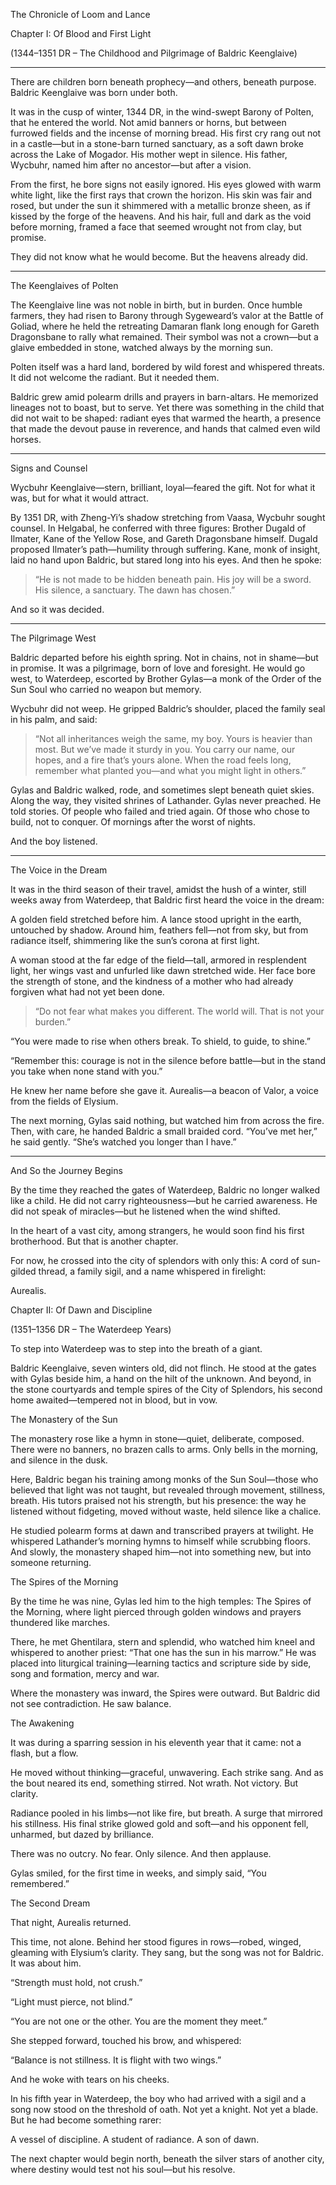 The Chronicle of Loom and Lance

Chapter I: Of Blood and First Light

(1344–1351 DR – The Childhood and Pilgrimage of Baldric Keenglaive)


---

There are children born beneath prophecy—and others, beneath purpose.
Baldric Keenglaive was born under both.

It was in the cusp of winter, 1344 DR, in the wind-swept Barony of Polten, that he entered the world. Not amid banners or horns, but between furrowed fields and the incense of morning bread. His first cry rang out not in a castle—but in a stone-barn turned sanctuary, as a soft dawn broke across the Lake of Mogador. His mother wept in silence. His father, Wycbuhr, named him after no ancestor—but after a vision.

From the first, he bore signs not easily ignored. His eyes glowed with warm white light, like the first rays that crown the horizon. His skin was fair and rosed, but under the sun it shimmered with a metallic bronze sheen, as if kissed by the forge of the heavens. And his hair, full and dark as the void before morning, framed a face that seemed wrought not from clay, but promise.

They did not know what he would become.
But the heavens already did.


---

The Keenglaives of Polten

The Keenglaive line was not noble in birth, but in burden. Once humble farmers, they had risen to Barony through Sygeweard’s valor at the Battle of Goliad, where he held the retreating Damaran flank long enough for Gareth Dragonsbane to rally what remained. Their symbol was not a crown—but a glaive embedded in stone, watched always by the morning sun.

Polten itself was a hard land, bordered by wild forest and whispered threats. It did not welcome the radiant. But it needed them.

Baldric grew amid polearm drills and prayers in barn-altars. He memorized lineages not to boast, but to serve. Yet there was something in the child that did not wait to be shaped: radiant eyes that warmed the hearth, a presence that made the devout pause in reverence, and hands that calmed even wild horses.


---

Signs and Counsel

Wycbuhr Keenglaive—stern, brilliant, loyal—feared the gift. Not for what it was, but for what it would attract.

By 1351 DR, with Zheng-Yi’s shadow stretching from Vaasa, Wycbuhr sought counsel. In Helgabal, he conferred with three figures: Brother Dugald of Ilmater, Kane of the Yellow Rose, and Gareth Dragonsbane himself. Dugald proposed Ilmater’s path—humility through suffering. Kane, monk of insight, laid no hand upon Baldric, but stared long into his eyes. And then he spoke:

> “He is not made to be hidden beneath pain. His joy will be a sword. His silence, a sanctuary. The dawn has chosen.”



And so it was decided.


---

The Pilgrimage West

Baldric departed before his eighth spring. Not in chains, not in shame—but in promise. It was a pilgrimage, born of love and foresight. He would go west, to Waterdeep, escorted by Brother Gylas—a monk of the Order of the Sun Soul who carried no weapon but memory.

Wycbuhr did not weep. He gripped Baldric’s shoulder, placed the family seal in his palm, and said:

> “Not all inheritances weigh the same, my boy. Yours is heavier than most. But we’ve made it sturdy in you. You carry our name, our hopes, and a fire that’s yours alone. When the road feels long, remember what planted you—and what you might light in others.”



Gylas and Baldric walked, rode, and sometimes slept beneath quiet skies. Along the way, they visited shrines of Lathander. Gylas never preached. He told stories. Of people who failed and tried again. Of those who chose to build, not to conquer. Of mornings after the worst of nights.

And the boy listened.


---

The Voice in the Dream

It was in the third season of their travel, amidst the hush of a winter, still weeks away from Waterdeep, that Baldric first heard the voice in the dream:

A golden field stretched before him. A lance stood upright in the earth, untouched by shadow. Around him, feathers fell—not from sky, but from radiance itself, shimmering like the sun’s corona at first light.

A woman stood at the far edge of the field—tall, armored in resplendent light, her wings vast and unfurled like dawn stretched wide. Her face bore the strength of stone, and the kindness of a mother who had already forgiven what had not yet been done.

> “Do not fear what makes you different. The world will. That is not your burden.”

“You were made to rise when others break. To shield, to guide, to shine.”

“Remember this: courage is not in the silence before battle—but in the stand you take when none stand with you.”



He knew her name before she gave it. Aurealis—a beacon of Valor, a voice from the fields of Elysium.

The next morning, Gylas said nothing, but watched him from across the fire. Then, with care, he handed Baldric a small braided cord. “You’ve met her,” he said gently. “She’s watched you longer than I have.”


---

And So the Journey Begins

By the time they reached the gates of Waterdeep, Baldric no longer walked like a child. He did not carry righteousness—but he carried awareness. He did not speak of miracles—but he listened when the wind shifted.

In the heart of a vast city, among strangers, he would soon find his first brotherhood. But that is another chapter.

For now, he crossed into the city of splendors with only this:
A cord of sun-gilded thread, a family sigil, and a name whispered in firelight:

Aurealis.

Chapter II: Of Dawn and Discipline

(1351–1356 DR – The Waterdeep Years)

To step into Waterdeep was to step into the breath of a giant.

Baldric Keenglaive, seven winters old, did not flinch. He stood at the gates with Gylas beside him, a hand on the hilt of the unknown. And beyond, in the stone courtyards and temple spires of the City of Splendors, his second home awaited—tempered not in blood, but in vow.

The Monastery of the Sun

The monastery rose like a hymn in stone—quiet, deliberate, composed. There were no banners, no brazen calls to arms. Only bells in the morning, and silence in the dusk.

Here, Baldric began his training among monks of the Sun Soul—those who believed that light was not taught, but revealed through movement, stillness, breath. His tutors praised not his strength, but his presence: the way he listened without fidgeting, moved without waste, held silence like a chalice.

He studied polearm forms at dawn and transcribed prayers at twilight. He whispered Lathander’s morning hymns to himself while scrubbing floors. And slowly, the monastery shaped him—not into something new, but into someone returning.

The Spires of the Morning

By the time he was nine, Gylas led him to the high temples: The Spires of the Morning, where light pierced through golden windows and prayers thundered like marches.

There, he met Ghentilara, stern and splendid, who watched him kneel and whispered to another priest: “That one has the sun in his marrow.” He was placed into liturgical training—learning tactics and scripture side by side, song and formation, mercy and war.

Where the monastery was inward, the Spires were outward. But Baldric did not see contradiction. He saw balance.

The Awakening

It was during a sparring session in his eleventh year that it came: not a flash, but a flow.

He moved without thinking—graceful, unwavering. Each strike sang. And as the bout neared its end, something stirred. Not wrath. Not victory. But clarity.

Radiance pooled in his limbs—not like fire, but breath. A surge that mirrored his stillness. His final strike glowed gold and soft—and his opponent fell, unharmed, but dazed by brilliance.

There was no outcry. No fear. Only silence. And then applause.

Gylas smiled, for the first time in weeks, and simply said, “You remembered.”

The Second Dream

That night, Aurealis returned.

This time, not alone. Behind her stood figures in rows—robed, winged, gleaming with Elysium’s clarity. They sang, but the song was not for Baldric. It was about him.

“Strength must hold, not crush.”

“Light must pierce, not blind.”

“You are not one or the other. You are the moment they meet.”

She stepped forward, touched his brow, and whispered:

“Balance is not stillness. It is flight with two wings.”

And he woke with tears on his cheeks.

In his fifth year in Waterdeep, the boy who had arrived with a sigil and a song now stood on the threshold of oath. Not yet a knight. Not yet a blade. But he had become something rarer:

A vessel of discipline. A student of radiance. A son of dawn.

The next chapter would begin north, beneath the silver stars of another city, where destiny would test not his soul—but his resolve.

